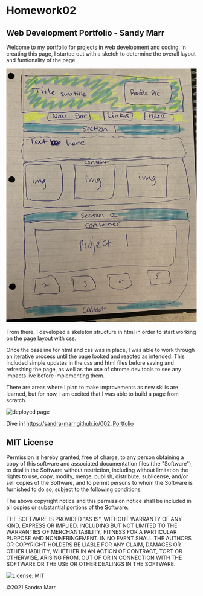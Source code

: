 # Homework02

## Web Development Portfolio - Sandy Marr

Welcome to my portfolio for projects in web development and coding. In creating this page, I started out with a sketch to determine the overall layout and funtionality of the page. 

![layout sketch](./assets/images/pagelayout.jpeg)

From there, I developed a skeleton structure in html in order to start working on the page layout with css. 

Once the baseline for html and css was in place, I was able to work through an iterative process until the page looked and reacted as intended. This included simple updates in the css and html files before saving and refreshing the page, as well as the use of chrome dev tools to see any impacts live before implementing them. 

There are areas where I plan to make improvements as new skills are learned, but for now, I am excited that I was able to build a page from scratch. 

![deployed page](./assets/images/portfolio.png)

Dive in! https://sandra-marr.github.io/002_Portfolio

## MIT License

Permission is hereby granted, free of charge, to any person obtaining a copy
of this software and associated documentation files (the "Software"), to deal
in the Software without restriction, including without limitation the rights
to use, copy, modify, merge, publish, distribute, sublicense, and/or sell
copies of the Software, and to permit persons to whom the Software is
furnished to do so, subject to the following conditions:

The above copyright notice and this permission notice shall be included in all
copies or substantial portions of the Software.

THE SOFTWARE IS PROVIDED "AS IS", WITHOUT WARRANTY OF ANY KIND, EXPRESS OR
IMPLIED, INCLUDING BUT NOT LIMITED TO THE WARRANTIES OF MERCHANTABILITY,
FITNESS FOR A PARTICULAR PURPOSE AND NONINFRINGEMENT. IN NO EVENT SHALL THE
AUTHORS OR COPYRIGHT HOLDERS BE LIABLE FOR ANY CLAIM, DAMAGES OR OTHER
LIABILITY, WHETHER IN AN ACTION OF CONTRACT, TORT OR OTHERWISE, ARISING FROM,
OUT OF OR IN CONNECTION WITH THE SOFTWARE OR THE USE OR OTHER DEALINGS IN THE
SOFTWARE.

[![License: MIT](https://img.shields.io/badge/License-MIT-yellow.svg)](https://opensource.org/licenses/MIT)

&copy;2021 Sandra Marr
